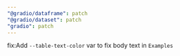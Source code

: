 ```yaml
---
"@gradio/dataframe": patch
"@gradio/dataset": patch
"gradio": patch
---
```


fix:Add `--table-text-color` var to fix body text in `Examples`
